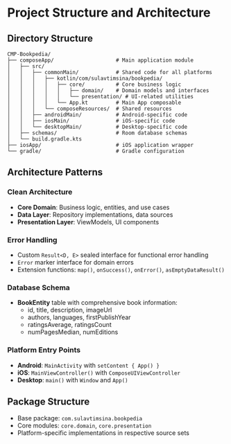 # Project Structure and Architecture

## Directory Structure
```
CMP-Bookpedia/
├── composeApp/                    # Main application module
│   ├── src/
│   │   ├── commonMain/            # Shared code for all platforms
│   │   │   ├── kotlin/com/sulavtimsina/bookpedia/
│   │   │   │   ├── core/          # Core business logic
│   │   │   │   │   ├── domain/    # Domain models and interfaces
│   │   │   │   │   └── presentation/ # UI-related utilities
│   │   │   │   └── App.kt         # Main App composable
│   │   │   └── composeResources/  # Shared resources
│   │   ├── androidMain/           # Android-specific code
│   │   ├── iosMain/               # iOS-specific code
│   │   └── desktopMain/           # Desktop-specific code
│   ├── schemas/                   # Room database schemas
│   └── build.gradle.kts
├── iosApp/                        # iOS application wrapper
└── gradle/                        # Gradle configuration
```

## Architecture Patterns

### Clean Architecture
- **Core Domain**: Business logic, entities, and use cases
- **Data Layer**: Repository implementations, data sources
- **Presentation Layer**: ViewModels, UI components

### Error Handling
- Custom `Result<D, E>` sealed interface for functional error handling
- `Error` marker interface for domain errors
- Extension functions: `map()`, `onSuccess()`, `onError()`, `asEmptyDataResult()`

### Database Schema
- **BookEntity** table with comprehensive book information:
  - id, title, description, imageUrl
  - authors, languages, firstPublishYear
  - ratingsAverage, ratingsCount
  - numPagesMedian, numEditions

### Platform Entry Points
- **Android**: `MainActivity` with `setContent { App() }`
- **iOS**: `MainViewController()` with `ComposeUIViewController`
- **Desktop**: `main()` with `Window` and `App()`

## Package Structure
- Base package: `com.sulavtimsina.bookpedia`
- Core modules: `core.domain`, `core.presentation`
- Platform-specific implementations in respective source sets